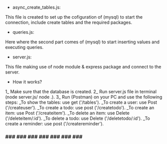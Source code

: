 * async_create_tables.js:

This file is created to set up the cofiguration of (mysql)
 to start the connection, include create tables and the required packages.

* queries.js:

Here where the second part comes of (mysql) to start inserting values
and executing queries.

* server.js:

This file making use of node module & express package and connect to the server.

* How it works?

1_ Make sure that the database is created.
2_ Run server.js file in terminal (node server.js/ node .).
3_ Run (Postman) on your PC and use the following steps:
   _To show the tables: use get ('/tables').
   _To create a user: use Post ('/createuser').
   _To create a todo: use post ('/createtodo').
   _To create an item: use Post ('/createitem').
   _To delete an item: use Delete ('/deleteitem/:id').
   _To delete a todo: use Delete ('/deletetodo/:id').
   _To create a reminder: use post ('/createreminder').

###  ###   ###   ###   ###   ###   ###   ###    ###